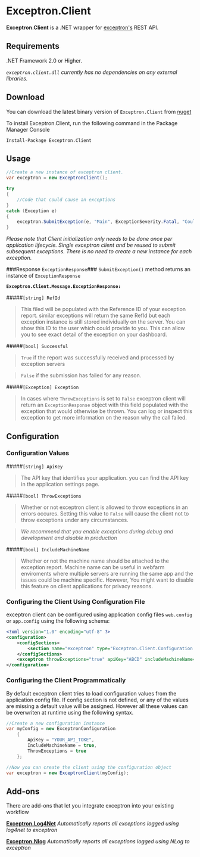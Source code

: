 # Exceptron.Client #

**Exceptron.Client** is a .NET wrapper for [exceptron's](https://www.exceptron.com) REST API.

## Requirements ##
.NET Framework 2.0 or Higher.

*`exceptron.client.dll` currently has no dependencies on any external libraries.*

## Download ##

You can download the latest binary version of `Exceptron.Client` from [nuget](http://nuget.org/packages/exceptron.client)

To install Exceptron.Client, run the following command in the Package Manager Console

`Install-Package Exceptron.Client`

## Usage ##

```c#
//Create a new instance of exceptron client.
var exceptron = new ExceptronClient();

try
{
	//Code that could cause an exceptions
}
catch (Exception e)
{
	exceptron.SubmitException(e, "Main", ExceptionSeverity.Fatal, "Couldn't call the broken method", "User1");
}
```
    
*Please note that Client initialization only needs to be done once per application lifecycle. Single exceptron client and be reused to submit subsequent exceptions. There is no need to create a new instance for each exception.*


###Response `ExceptionResponse`###
`SubmitException()` method returns an instance of `ExceptionResponse`

**`Exceptron.Client.Message.ExceptionResponse:`**

#####`[string] RefId` 
> This filed will be populated with the Reference ID of your exception report. similar exceptions will return the same RefId but each exception instance is still stored individually on the server. You can show this ID to the user which could provide to you. This can allow you to see exact detail of the exception on your dashboard.

#####`[bool] Successful` 
> `True` if the report was successfully received and processed by exception servers 

> `False` if the submission has failed for any reason.

#####`[Exception] Exception` 
> In cases where `ThrowExceptions` is set to `False` exceptron client will return an `ExceptionResponse` object with this field populated with the exception that would otherwise be thrown. You can log or inspect this exception to get more information on the reason why the call failed.

## Configuration ##

### Configuration Values ###
#####`[string] ApiKey` 
> The API key that identifies your application. you can find the API key in the application settings page.

#####`[bool] ThrowExceptions`
> Whether or not exceptron client is allowed to throw exceptions in an errors occures. Setting this value to `False` will cause the client not to throw exceptions under any circumstances.

>*We recommend that you enable exceptions during debug and development and disable in production* 

#####`[bool] IncludeMachineName` 
>Whether or not the machine name should be attached to the exception report.
Machine name can be useful in webfarm enviroments where multiple servers are running the same app and the issues could be machine specific. However, You might want to disable this feature on client applications for privacy reasons.</remarks>


### Configuring the Client Using Configuration File ###
exceptron client can be configured using application config files `web.config` or `app.config` using the following schema:

```xml
<?xml version="1.0" encoding="utf-8" ?>
<configuration>
	<configSections>
    	<section name="exceptron" type="Exceptron.Client.Configuration.ExceptronConfiguration,Exceptron.Client" />
    </configSections>
    <exceptron throwExceptions="true" apiKey="ABCD" includeMachineName="true"/>
</configuration>
```    


### Configuring the Client Programmatically ###
By default exceptron client tries to load configuration values from the application config file. If config section is not defined, or any of the values are missing a default value will be assigned. However all these values can be overwriten at runtime using the following syntax.

```c#
//Create a new configuration instance
var myConfig = new ExceptronConfiguration
	{
    	ApiKey = "YOUR_API_TOKE",
        IncludeMachineName = true,
        ThrowExceptions = true
    };

//Now you can create the client using the configuration object
var exceptron = new ExceptronClient(myConfig);

```
 

## Add-ons ##
There are add-ons that let you integrate exceptron into your existing workflow

**[Exceptron.Log4Net](https://github.com/Exceptron/Exceptron.Log4Net "Exceptron.Log4Net")** *Automatically reports all exceptions logged using log4net to exceptron*

**[Exceptron.Nlog](https://github.com/Exceptron/Exceptron.Log4Net "Exceptron.Nlog")** *Automatically reports all exceptions logged using NLog to exceptron*
